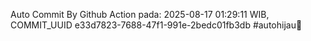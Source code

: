 Auto Commit By Github Action pada: 2025-08-17 01:29:11 WIB, COMMIT_UUID e33d7823-7688-47f1-991e-2bedc01fb3db #autohijau🗿
